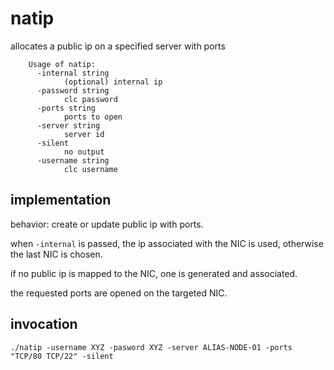 # natip 

allocates a public ip on a specified server with ports

        Usage of natip:
          -internal string
                (optional) internal ip
          -password string
                clc password
          -ports string
                ports to open
          -server string
                server id
          -silent
                no output
          -username string
                clc username


## implementation

behavior: create or update public ip with ports. 

when `-internal` is passed, the ip associated with the NIC is used, 
otherwise the last NIC is chosen. 

if no public ip is mapped to the NIC, one is generated and associated. 

the requested ports are opened on the targeted NIC. 

## invocation

`./natip -username XYZ -pasword XYZ -server ALIAS-NODE-01 -ports "TCP/80 TCP/22" -silent`
